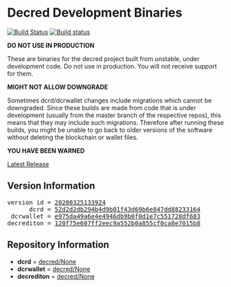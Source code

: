 
# Decred Development Binaries

[![Build Status](https://travis-ci.org/matheusd/decred-weekly-builds.svg?branch=v20200325133924)](https://travis-ci.org/matheusd/decred-weekly-builds) [![Build status](https://ci.appveyor.com/api/projects/status/hncgrnv0xuqb6s3c/branch/master?svg=true)](https://ci.appveyor.com/project/matheusd/decred-weekly-builds/branch/master)


**DO NOT USE IN PRODUCTION**

These are binaries for the decred project built from unstable, under development
code. Do not use in production. You will not receive support for them.

**MIGHT NOT ALLOW DOWNGRADE**

Sometimes dcrd/dcrwallet changes include migrations which cannot be downgraded.
Since these builds are made from code that is under development (usually from
the master branch of the respective repos), this means that they may include such
migrations. Therefore after running these builds, you might be unable to go back
to older versions of the software without deleting the blockchain or wallet
files.

**YOU HAVE BEEN WARNED**

[Latest Release](https://github.com/matheusd/decred-weekly-builds/releases/latest)

## Version Information

<pre>
version id = <a href="https://github.com/matheusd/decred-weekly-builds/releases/tag/v20200325133924">20200325133924</a>
      dcrd = <a href="https://github.com/decred/dcrd/commits/52d2d2db294b4d9b01f43d69b6e847dd88233164">52d2d2db294b4d9b01f43d69b6e847dd88233164</a>
 dcrwallet = <a href="https://github.com/decred/dcrwallet/commits/e975da49a6e4e4946db9b0f0d1e7c551728df683">e975da49a6e4e4946db9b0f0d1e7c551728df683</a>
decrediton = <a href="https://github.com/decred/decrediton/commits/120f75e607ff2eec9a552b0a855cf0ca8e7015b8">120f75e607ff2eec9a552b0a855cf0ca8e7015b8</a>
</pre>

## Repository Information

- **dcrd** = [decred/None](https://github.com/decred/dcrd)
- **dcrwallet** = [decred/None](https://github.com/decred/dcrwallet)
- **decrediton** = [decred/None](https://github.com/decred/decrediton)


